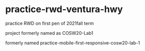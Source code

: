 # practice-rwd-ventura-hwy

practice RWD on first pen of  2021fall term

project formerly named as COSW20-Lab1

formerly named practice-mobile-first-responsive-cosw20-lab-1
